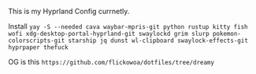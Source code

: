 This is my Hyprland Config currnetly.

Install `yay -S --needed cava waybar-mpris-git python rustup kitty fish wofi xdg-desktop-portal-hyprland-git swaylockd grim slurp pokemon-colorscripts-git starship jq dunst wl-clipboard swaylock-effects-git hyprpaper thefuck`


OG is this `https://github.com/flickowoa/dotfiles/tree/dreamy`
